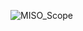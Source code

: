 
![MISO_Scope]([/Hi-Res-Digital-Audio-Player/validation/MCU/img/miso.png](https://github.com/spregler/Hi-Res-Digital-Audio-Player/blob/main/validation/MCU/img/miso.png))

